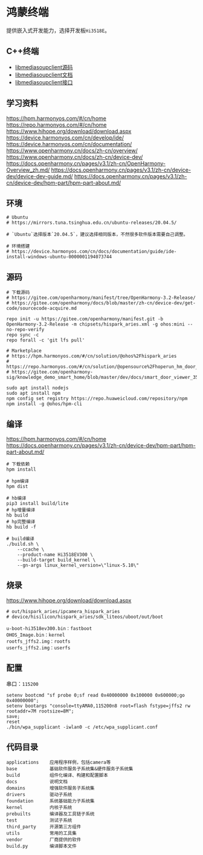 # 鸿蒙终端

提供嵌入式开发能力，选择开发板`Hi3518E`。

## C++终端

* [libmediasoupclient源码](https://github.com/versatica/libmediasoupclient)
* [libmediasoupclient文档](https://mediasoup.org/documentation/v3/libmediasoupclient)
* [libmediasoupclient接口](https://mediasoup.org/documentation/v3/libmediasoupclient/api)

## 学习资料

https://hpm.harmonyos.com/#/cn/home
https://repo.harmonyos.com/#/cn/home
https://www.hihope.org/download/download.aspx
https://device.harmonyos.com/cn/develop/ide/
https://device.harmonyos.com/cn/documentation/
https://www.openharmony.cn/docs/zh-cn/overview/
https://www.openharmony.cn/docs/zh-cn/device-dev/
https://docs.openharmony.cn/pages/v3.1/zh-cn/OpenHarmony-Overview_zh.md/
https://docs.openharmony.cn/pages/v3.1/zh-cn/device-dev/device-dev-guide.md/
https://docs.openharmony.cn/pages/v3.1/zh-cn/device-dev/hpm-part/hpm-part-about.md/

## 环境

```
# Ubuntu
# https://mirrors.tuna.tsinghua.edu.cn/ubuntu-releases/20.04.5/

# `Ubuntu`选择版本`20.04.5`，建议选择相同版本，不然很多软件版本需要自己调整。

# 环境搭建
# https://device.harmonyos.com/cn/docs/documentation/guide/ide-install-windows-ubuntu-0000001194073744
```

## 源码

```
# 下载源码
# https://gitee.com/openharmony/manifest/tree/OpenHarmony-3.2-Release/
# https://gitee.com/openharmony/docs/blob/master/zh-cn/device-dev/get-code/sourcecode-acquire.md

repo init -u https://gitee.com/openharmony/manifest.git -b OpenHarmony-3.2-Release -m chipsets/hispark_aries.xml -g ohos:mini --no-repo-verify
repo sync -c
repo forall -c 'git lfs pull'

# Marketplace
# https://hpm.harmonyos.com/#/cn/solution/@ohos%2Fhispark_aries
# https://repo.harmonyos.com/#/cn/solution/@opensource%2Fhoperun_hm_door_3518
# https://gitee.com/openharmony-sig/knowledge_demo_smart_home/blob/master/dev/docs/smart_door_viewer_3518/README.md

sudo apt install nodejs
sudo apt install npm
npm config set registry https://repo.huaweicloud.com/repository/npm
npm install -g @ohos/hpm-cli
```

## 编译

https://hpm.harmonyos.com/#/cn/home
https://docs.openharmony.cn/pages/v3.1/zh-cn/device-dev/hpm-part/hpm-part-about.md/

```
# 下载依赖
hpm install

# hpm编译
hpm dist

# hb编译
pip3 install build/lite
# hp增量编译
hb build
# hp完整编译
hb build -f

# build编译
./build.sh \
    --ccache \
    --product-name Hi3518EV300 \
    --build-target build_kernel \
    --gn-args linux_kernel_version=\"linux-5.10\" 
```

## 烧录

https://www.hihope.org/download/download.aspx

```
# out/hispark_aries/ipcamera_hispark_aries
# device/hisilicon/hispark_aries/sdk_liteos/uboot/out/boot

u-boot-hi3518ev300.bin：fastboot
OHOS_Image.bin：kernel
rootfs_jffs2.img：rootfs
userfs_jffs2.img：userfs
```

## 配置

串口：`115200`

```
setenv bootcmd "sf probe 0;sf read 0x40000000 0x100000 0x600000;go 0x40000000";
setenv bootargs "console=ttyAMA0,115200n8 root=flash fstype=jffs2 rw rootaddr=7M rootsize=8M";
save;
reset
./bin/wpa_supplicant -iwlan0 -c /etc/wpa_supplicant.conf
```

## 代码目录

```
applications    应用程序样例，包括camera等
base            基础软件服务子系统集&硬件服务子系统集
build           组件化编译、构建和配置脚本
docs            说明文档
domains         增强软件服务子系统集
drivers         驱动子系统
foundation      系统基础能力子系统集
kernel          内核子系统
prebuilts       编译器及工具链子系统
test            测试子系统
third_party     开源第三方组件
utils           常用的工具集
vendor          厂商提供的软件
build.py        编译脚本文件
```
